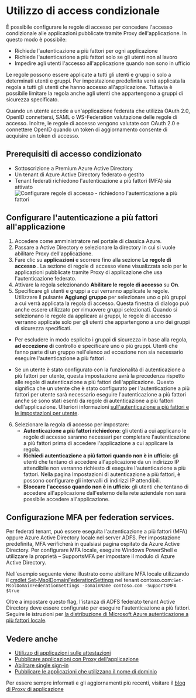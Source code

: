 <properties
    pageTitle="Accesso condizionato per le applicazioni pubblicate con Proxy di applicazione di Azure Active Directory"
    description="Descrive come configurare l'accesso condizionale Applications che pubblica per l'accesso in modalità remota utilizzando Proxy di applicazione Azure Active Directory."
    services="active-directory"
    documentationCenter=""
    authors="kgremban"
    manager="femila"
    editor=""/>

<tags
    ms.service="active-directory"
    ms.workload="identity"
    ms.tgt_pltfrm="na"
    ms.devlang="na"
    ms.topic="article"
    ms.date="06/22/2016"
    ms.author="kgremban"/>

# <a name="working-with-conditional-access"></a>Utilizzo di access condizionale

È possibile configurare le regole di accesso per concedere l'accesso condizionale alle applicazioni pubblicate tramite Proxy dell'applicazione. In questo modo è possibile:

- Richiede l'autenticazione a più fattori per ogni applicazione
- Richiede l'autenticazione a più fattori solo se gli utenti non al lavoro
- Impedire agli utenti l'accesso all'applicazione quando non sono in ufficio

Le regole possono essere applicate a tutti gli utenti e gruppi o solo a determinati utenti e gruppi. Per impostazione predefinita verrà applicata la regola a tutti gli utenti che hanno accesso all'applicazione. Tuttavia è possibile limitare la regola anche agli utenti che appartengono a gruppi di sicurezza specificato.  

Quando un utente accede a un'applicazione federata che utilizza OAuth 2.0, OpenID connettersi, SAML o WS-Federation valutazione delle regole di accesso. Inoltre, le regole di accesso vengono valutate con OAuth 2.0 e connettere OpenID quando un token di aggiornamento consente di acquisire un token di accesso.

## <a name="conditional-access-prerequisites"></a>Prerequisiti di accesso condizionato

- Sottoscrizione a Premium Azure Active Directory
- Un tenant di Azure Active Directory federato o gestito
- Tenant federati richiedono l'autenticazione a più fattori (MFA) sia attivato  
    ![Configurare regole di accesso - richiedono l'autenticazione a più fattori](./media/active-directory-application-proxy-conditional-access/application-proxy-conditional-access.png)

## <a name="configure-per-application-multi-factor-authentication"></a>Configurare l'autenticazione a più fattori all'applicazione
1. Accedere come amministratore nel portale di classica Azure.
2. Passare a Active Directory e selezionare la directory in cui si vuole abilitare Proxy dell'applicazione.
3. Fare clic su **applicazioni** e scorrere fino alla sezione **Le regole di accesso** . La sezione di regole di accesso viene visualizzata solo per le applicazioni pubblicate tramite Proxy di applicazione che usa l'autenticazione federato.
4. Attivare la regola selezionando **Abilitare le regole di accesso** su **On**.
5. Specificare gli utenti e gruppi a cui verranno applicate le regole. Utilizzare il pulsante **Aggiungi gruppo** per selezionare uno o più gruppi a cui verrà applicata la regola di accesso. Questa finestra di dialogo può anche essere utilizzato per rimuovere gruppi selezionati.  Quando si selezionano le regole da applicare ai gruppi, le regole di accesso verranno applicate solo per gli utenti che appartengono a uno dei gruppi di sicurezza specificati.  

  - Per escludere in modo esplicito i gruppi di sicurezza in base alla regola, **ad eccezione di** controllo e specificare uno o più gruppi. Utenti che fanno parte di un gruppo nell'elenco ad eccezione non sia necessario eseguire l'autenticazione a più fattori.  

  - Se un utente è stato configurato con la funzionalità di autenticazione a più fattori per utente, questa impostazione avrà la precedenza rispetto alle regole di autenticazione a più fattori dell'applicazione. Questo significa che un utente che è stato configurato per l'autenticazione a più fattori per utente sarà necessario eseguire l'autenticazione a più fattori anche se sono stati esenti da regole di autenticazione a più fattori dell'applicazione. Ulteriori informazioni [sull'autenticazione a più fattori e le impostazioni per utente](../multi-factor-authentication/multi-factor-authentication.md).

6. Selezionare la regola di accesso per impostare:
    - **Autenticazione a più fattori richiedono**: gli utenti a cui applicano le regole di accesso saranno necessari per completare l'autenticazione a più fattori prima di accedere l'applicazione a cui applicare la regola.
    - **Richiedi autenticazione a più fattori quando non è in ufficio**: gli utenti che tentano di accedere all'applicazione da un indirizzo IP attendibile non verranno richiesto di eseguire l'autenticazione a più fattori. Nella pagina Impostazioni di autenticazione a più fattori, è possono configurare gli intervalli di indirizzi IP attendibili.
    - **Bloccare l'accesso quando non è in ufficio**: gli utenti che tentano di accedere all'applicazione dall'esterno della rete aziendale non sarà possibile accedere all'applicazione.


## <a name="configuring-mfa-for-federation-services"></a>Configurazione MFA per federation services.
Per federati tenant, può essere eseguita l'autenticazione a più fattori (MFA) oppure Azure Active Directory locale nel server ADFS. Per impostazione predefinita, MFA verificherà in qualsiasi pagina ospitato da Azure Active Directory. Per configurare MFA locale, eseguire Windows PowerShell e utilizzare la proprietà – SupportsMFA per impostare il modulo di Azure Active Directory.

Nell'esempio seguente viene illustrato come abilitare MFA locale utilizzando il [cmdlet Set-MsolDomainFederationSettings](https://msdn.microsoft.com/library/azure/dn194088.aspx) nel tenant contoso.com:`Set-MsolDomainFederationSettings -DomainName contoso.com -SupportsMFA $true `

Oltre a impostare questo flag, l'istanza di ADFS federato tenant Active Directory deve essere configurato per eseguire l'autenticazione a più fattori. Seguire le istruzioni per [la distribuzione di Microsoft Azure autenticazione a più fattori locale](../multi-factor-authentication/multi-factor-authentication-get-started-server.md).


## <a name="see-also"></a>Vedere anche

- [Utilizzo di applicazioni sulle attestazioni](active-directory-application-proxy-claims-aware-apps.md)
- [Pubblicare applicazioni con Proxy dell'applicazione](active-directory-application-proxy-publish.md)
- [Abilitare single sign-in](active-directory-application-proxy-sso-using-kcd.md)
- [Pubblicare le applicazioni che utilizzano il nome di dominio](active-directory-application-proxy-custom-domains.md)

Per essere sempre informati e gli aggiornamenti più recenti, visitare il [blog di Proxy di applicazione](http://blogs.technet.com/b/applicationproxyblog/)
